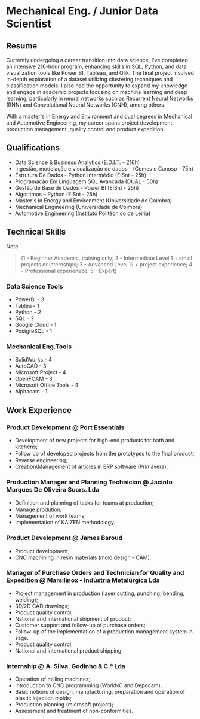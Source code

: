 # Mechanical Eng. / Junior Data Scientist


## Resume

Currently undergoing a career transition into data science, I've completed an intensive 216-hour program, enhancing skills in SQL, Python, and data visualization tools like Power BI, Tableau, and Qlik. The final project involved in-depth exploration of a dataset utilizing clustering techniques and classification models. I also had the opportunity to expand my knowledge and engage in academic projects focusing on machine learning and deep learning, particularly in neural networks such as Recurrent Neural Networks (RNN) and Convolutional Neural Networks (CNN), among others.

With a master's in Energy and Environment and dual degrees in Mechanical and Automotive Engineering, my career spans project development, production management, quality control and product expedition.

## Qualifications

- Data Science & Business Analytics (E.D.I.T. - 216h)
- Ingestão, modelação e visualização de dados - (Gomes e Canoso - 75h)
- Estrutura De Dados - Python Intermédio (EISnt - 25h)
- Programação Em Linguagem SQL Avançada (DUAL - 50h)
- Gestão de Base de Dados - Power BI (EISnt - 25h)
- Algoritmos – Python (EISnt - 25h)
- Master's in Energy and Environment (Universidade de Coimbra)
- Mechanical Engineering (Universidade de Coimbra)
- Automotive Engineering (Instituto Politécnico de Leiria)

## Technical Skills
> [!NOTE]
> > (1 - Beginner Academic, training only; 2 - Intermediate Level 1 + small projects or internships; 3 - Advanced Level ½ + project experience; 4 - Professional experienece; 5 - Expert)

### Data Science Tools
- PowerBI - 3
- Tableu - 1
- Python - 2
- SQL - 2
- Google Cloud - 1
- PostgreSQL - 1

### Mechanical Eng.Tools
- SolidWorks - 4
- AutoCAD - 3
- Microsoft Project - 4
- OpenFOAM - 3
- Microsoft Office Tools - 4
- Alphacam - 1

## Work Experience

### Product Development @ Port Essentials
- Development of new projects for high-end products for bath and kitchens;
- Follow up of developed projects from the prototypes to the ﬁnal product;
- Reverse engineering;
- Creation\Management of articles in ERP software (Primavera).

### Production Manager and Planning Technician @ Jacinto Marques De Oliveira Sucrs. Lda
- Deﬁnition and planning of tasks for teams at production;
- Manage prodution;
- Management of work teams;
- Implementation of KAIZEN methodology.

### Product Development @ James Baroud
- Product development;
- CNC machining in resin materials (mold design - CAM).

### Manager of Purchase Orders and Technician for Quality and Expedition @ Marsilinox - Indústria Metalúrgica Lda
- Project management in production (laser cutting, punching, bending, welding);
- 3D/2D CAD drawings;
- Product quality control;
- National and international shipment of product;
- Customer support and follow-up of purchase orders;
- Follow-up of the implementation of a production management system in sage.
- Product quality control;
- National and international product shipping.

### Internship @ A. Silva, Godinho & C.ª Lda
- Operation of milling machines;
- Introduction to CNC programming (WorkNC and Depocam);
- Basic notions of design, manufacturing, preparation and operation of plastic injection molds;
- Production planning (microsoft project);
- Assessment and treatment of non-conformities.
